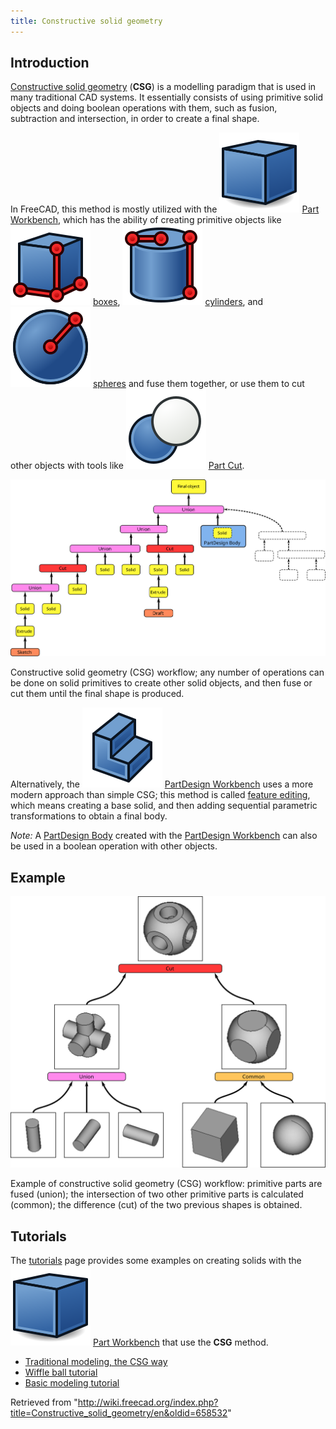 ```yaml
---
title: Constructive solid geometry
---
```


## Introduction

[Constructive solid geometry](https://en.wikipedia.org/wiki/Constructive_solid_geometry) (**CSG**) is a modelling paradigm that is used in many traditional CAD systems. It essentially consists of using primitive solid objects and doing boolean operations with them, such as fusion, subtraction and intersection, in order to create a final shape.

In FreeCAD, this method is mostly utilized with the ![](/src/assets/images/Workbench_Part.svg) [Part Workbench](/Part_Workbench "Part Workbench"), which has the ability of creating primitive objects like ![](/src/assets/images/Part_Box.svg) [boxes](/Part_Box "Part Box"), ![](/src/assets/images/Part_Cylinder.svg) [cylinders](/Part_Cylinder "Part Cylinder"), and ![](/src/assets/images/Part_Sphere.svg) [spheres](/Part_Sphere "Part Sphere") and fuse them together, or use them to cut other objects with tools like ![](/src/assets/images/Part_Cut.svg) [Part Cut](/Part_Cut "Part Cut").

![](/src/assets/images/Part_Constructive_Solid_Geometry_workflow.svg)

Constructive solid geometry (CSG) workflow; any number of operations can be done on solid primitives to create other solid objects, and then fuse or cut them until the final shape is produced.

Alternatively, the ![](/src/assets/images/Workbench_PartDesign.svg) [PartDesign Workbench](/PartDesign_Workbench "PartDesign Workbench") uses a more modern approach than simple CSG; this method is called [feature editing](/Feature_editing "Feature editing"), which means creating a base solid, and then adding sequential parametric transformations to obtain a final body.

_Note:_ A [PartDesign Body](/PartDesign_Body "PartDesign Body") created with the [PartDesign Workbench](/PartDesign_Workbench "PartDesign Workbench") can also be used in a boolean operation with other objects.

## Example

![](/src/assets/images/Part_CGS_workflow_example.svg)

Example of constructive solid geometry (CSG) workflow: primitive parts are fused (union); the intersection of two other primitive parts is calculated (common); the difference (cut) of the two previous shapes is obtained.

## Tutorials

The [tutorials](/Tutorials "Tutorials") page provides some examples on creating solids with the ![](/src/assets/images/Workbench_Part.svg) [Part Workbench](/Part_Workbench "Part Workbench") that use the **CSG** method.

- [Traditional modeling, the CSG way](/Manual:Traditional_modeling,_the_CSG_way "Manual:Traditional modeling, the CSG way")
- [Wiffle ball tutorial](/Whiffle_Ball_tutorial "Whiffle Ball tutorial")
- [Basic modeling tutorial](/Basic_modeling_tutorial "Basic modeling tutorial")

Retrieved from "<http://wiki.freecad.org/index.php?title=Constructive_solid_geometry/en&oldid=658532>"

